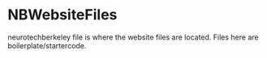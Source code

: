 # NBWebsiteFiles

neurotechberkeley file is where the website files are located.
Files here are boilerplate/startercode.
